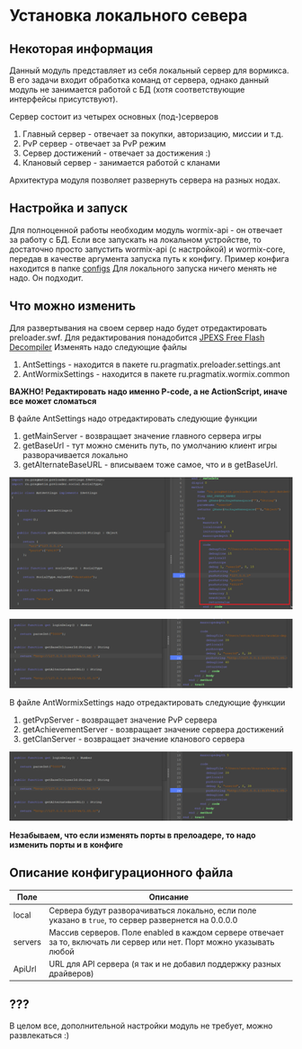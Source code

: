 ﻿# Установка локального севера

## Некоторая информация

Данный модуль представляет из себя локальный сервер для вормикса.
В его задачи входит обработка команд от сервера,
однако данный модуль не занимается работой с БД (хотя соответствующие интерфейсы присутствуют).

Сервер состоит из четырех основных (под-)серверов
1. Главный сервер - отвечает за покупки, авторизацию, миссии и т.д.
2. PvP сервер - отвечает за PvP режим
3. Сервер достижений - отвечает за достижения :)
4. Клановый сервер - занимается работой с кланами

Архитектура модуля позволяет развернуть сервера на разных нодах.

## Настройка и запуск

Для полноценной работы необходим модуль wormix-api - он отвечает за работу с БД.
Если все запускать на локальном устройстве,
то достаточно просто запустить wormix-api (c настройкой) и wormix-core,
передав в качестве аргумента запуска путь к конфигу.
Пример конфига находится в папке [configs](../configs/network_example.json)
Для локального запуска ничего менять не надо. Он подходит.

## Что можно изменить
Для развертывания на своем сервер надо будет отредактировать preloader.swf.
Для редактирования понадобится [JPEXS Free Flash Decompiler](https://github.com/jindrapetrik/jpexs-decompiler/releases)
Изменять надо следующие файлы
1. AntSettings - находится в пакете ru.pragmatix.preloader.settings.ant
2. AntWormixSettings - находится в пакете ru.pragmatix.wormix.common

**ВАЖНО! Редактировать надо именно P-code, а не ActionScript, иначе все может сломаться**

В файле AntSettings надо отредактировать следующие функции
1. getMainServer - возвращает значение главного сервера игры
2. getBaseUrl - тут можно сменить путь, по умолчанию клиент игры разворачивается локально
3. getAlternateBaseURL - вписываем тоже самое, что и в getBaseUrl.

![Main server](./images/main_server.png)<br>

![Urls](./images/urls.png)

В файле AntWormixSettings надо отредактировать следующие функции

1. getPvpServer - возвращает значение PvP сервера
2. getAchievementServer - возвращает значение сервера достижений
3. getClanServer - возвращает значение кланового сервера

![Other servers](./images/urls.png)

**Незабываем, что если изменять порты в прелоадере, то надо изменить порты и в конфиге**

## Описание конфигурационного файла
| Поле    | Описание                                                                                                              |
|---------|-----------------------------------------------------------------------------------------------------------------------|
| local   | Сервера будут разворачиваться локально, если поле указано в `true`, то сервер развернется на 0.0.0.0                  |
| servers | Массив серверов. Поле enabled в каждом сервере отвечает за то, включать ли сервер или нет. Порт можно указывать любой |
| ApiUrl  | URL для API сервера (я так и не добавил поддержку разных драйверов)                                                   |



## ???

В целом все, дополнительной настройки модуль не требует, можно развлекаться :)
